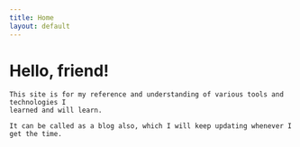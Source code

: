 ```yaml
---
title: Home
layout: default
---
```

# Hello, friend!

    This site is for my reference and understanding of various tools and technologies I
    learned and will learn.

    It can be called as a blog also, which I will keep updating whenever I get the time.

    


